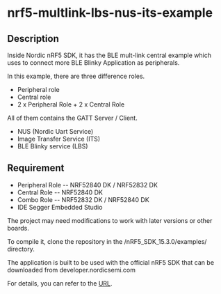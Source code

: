 # nrf5-multlink-lbs-nus-its-example

## Description

Inside Nordic nRF5 SDK, it has the BLE mult-link central example which uses to connect more BLE Blinky Application as peripherals.

In this example, there are three difference roles.
* Peripheral role 
* Central role
* 2 x Peripheral Role + 2 x Central Role

All of them contains the GATT Server / Client.
* NUS (Nordic Uart Service)
* Image Transfer Service (ITS)
* BLE Blinky service (LBS)


## Requirement

* Peripheral Role -- NRF52840 DK / NRF52832 DK
* Central Role -- NRF52840 DK
* Combo Role -- NRF52832 DK / NRF52840 DK
* IDE Segger Embedded Studio

The project may need modifications to work with later versions or other boards.

To compile it, clone the repository in the /nRF5_SDK_15.3.0/examples/ directory.

The application is built to be used with the official nRF5 SDK that can be downloaded from developer.nordicsemi.com

For details, you can refer to the [URL](https://jimmywongbluetooth.wordpress.com/2019/04/09/ble-multiple-role-peripheral-central).



